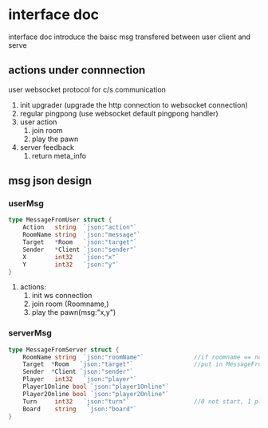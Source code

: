 # interface doc

interface doc introduce the baisc msg transfered between user client and serve

## actions under connnection

user websocket protocol for c/s communication

1. init upgrader (upgrade the http connection to websocket connection)
2. regular pingpong (use websocket default pingpong handler)
3. user action
   1. join room
   2. play the pawn
4. server feedback
   1. return meta_info

## msg json design

### userMsg

```go
type MessageFromUser struct {
	Action   string  `json:"action"`
	RoomName string  `json:"message"`
	Target   *Room   `json:"target"`
	Sender   *Client `json:"sender"`
	X        int32   `json:"x"`
	Y        int32   `json:"y"`
}
```

1. actions:
   1. init ws connection
   2. join room (Roomname,)
   3. play the pawn(msg:"x,y")

### serverMsg

```go
type MessageFromServer struct {
    RoomName string  `json:"roomName"`              //if roomname == null, no in room
    Target  *Room   `json:"target"`                 //put in MessageFromUser.
    Sender  *Client `json:"sender"`
    Player   int32   `json:"player"`
    Player1Online bool `json:"player1Online"`
    Player2Online bool `json:"player2Online"`
    Turn     int32   `json:"turn"`                  //0 not start, 1 player1's turn, 2 play2's turn
    Board    string   `json:"board"`
}

```
